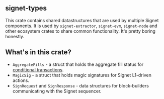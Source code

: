 ## signet-types

This crate contains shared datastructures that are used by multiple Signet
components. It is used by `signet-extractor`, `signet-evm`, `signet-node` and
other ecosystem crates to share common functionality. It's pretty boring
honestly.

## What's in this crate?

- `AggregateFills` - a struct that holds the aggregate fill status for
  [conditional transactions].
- `MagicSig` - a struct that holds magic signatures for Signet L1-driven
  actions.
- `SignRequest` and `SignResponse` - data structures for block-builders
  communicating with the Signet sequencer.

[conditional transactions]: https://docs.signet.sh/learn-about-signet/cross-chain-transfers-on-signet
